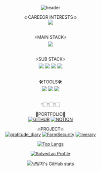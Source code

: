 <div align="center">

![header](https://capsule-render.vercel.app/api?type=slice&color=FFC0CB&height=200&section=header&text=freenozero&fontSize=30)

☺CAREEOR INTERESTS☺<br>
<img src="https://img.shields.io/badge/Computervision-pink?style=for-the-badge&logo=Computer-vision&logoColor=white">
<br><br>

⚡MAIN STACK⚡<br>
<img src="https://img.shields.io/badge/Python-3776AB?style=for-the-badge&logo=Python&logoColor=white">
<br><br>
 
⚡SUB STACK⚡<br>
<img src="https://img.shields.io/badge/django-092E20?style=for-the-badge&logo=django&logoColor=white">
<img src="https://img.shields.io/badge/Html-E34F26?style=for-the-badge&logo=Html5&logoColor=white">
<img src="https://img.shields.io/badge/css-1572B6?style=for-the-badge&logo=css3&logoColor=white">
<img src="https://img.shields.io/badge/Javascript-F7DF1E?style=for-the-badge&logo=javascript&logoColor=white">
<br><br>

🛠TOOLS🛠<br>
<img src="https://img.shields.io/badge/GoogleColab-F9AB00?style=for-the-badge&logo=GoogleColab&logoColor=white">
<img src="https://img.shields.io/badge/Jupyter-F37626?style=for-the-badge&logo=Jupyter&logoColor=white">
<img src="https://img.shields.io/badge/Visual Studio Code-007ACC?style=for-the-badge&logo=Visual Studio Code&logoColor=white">
<br><br>

👇🏻👇🏻👇🏻
 
📂PORTFOLIO📂<br>
[![GITHUB](https://img.shields.io/badge/GITHUB-181717?style=flat-square&logo=GITHUB&logoColor=white&link=https://github.com/freenozero)](https://github.com/freenozero)
[![NOTION](https://img.shields.io/badge/notion-000000?style=flat-square&logo=notion&logoColor=white&link=https://comet-swift-698.notion.site/MAIN-8a77af0979354b3fa5eae902f3bdaf07)](https://comet-swift-698.notion.site/MAIN-8a77af0979354b3fa5eae902f3bdaf07)

🔥PROJECT🔥<br>
 [![gratitude_diary](https://img.shields.io/badge/gratitude_diary-181717?style=flat-square&logo=GITHUB&logoColor=white&link=https://github.com/freenozero/gratitude_diary)](https://github.com/freenozero/gratitude_diary)
 [![FarmSecurity](https://img.shields.io/badge/FarmSecurity-181717?style=flat-square&logo=GITHUB&logoColor=white&link=https://github.com/whdms2008/FarmSecurity)](https://github.com/whdms2008/FarmSecurity)
 [![liverary](https://img.shields.io/badge/liverary-181717?style=flat-square&logo=GITHUB&logoColor=white&link=https://github.com/freenozero/liverary)](
 https://github.com/freenozero/liverary)
<br>

 
[![Top Langs](https://github-readme-stats.vercel.app/api/top-langs/?username=freenozero&layout=compact&theme=graywhite)](https://github.com/freenozero)

[![Solved.ac Profile](http://mazassumnida.wtf/api/generate_badge?boj=freetour0)](https://solved.ac/freetour0/)
  
![냥발자's GitHub stats](https://github-readme-stats.vercel.app/api?username=freenozero&show_icons=true&theme=graywhite)
</div>
